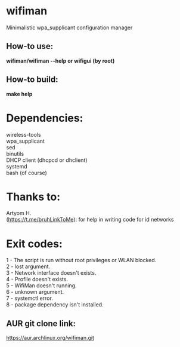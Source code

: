 # wifiman
Minimalistic wpa_supplicant configuration manager

## How-to use:

**wifiman/wifiman --help or wifigui (by root)**

## How-to build:

**make help**

# Dependencies:

wireless-tools \
wpa_supplicant \
sed \
binutils \
DHCP client (dhcpcd or dhclient) \
systemd \
bash (of course)

# Thanks to:
Artyom H. \
(https://t.me/bruhLinkToMe): for help in writing code for id networks

# Exit codes:
1 - The script is run without root privileges or WLAN blocked. \
2 - lost argument. \
3 - Network interface doesn't exists. \
4 - Profile doesn't exists. \
5 - WifiMan doesn't running. \
6 - unknown argument. \
7 - systemctl error. \
8 - package dependency isn't installed.

## AUR git clone link:

https://aur.archlinux.org/wifiman.git
